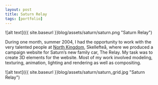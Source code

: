 ```yaml
---
layout: post
title: Saturn Relay
tags: [portfolio]
---
```


![alt text]({{ site.baseurl }}blog/assets/saturn/saturn.png "Saturn Relay")

<!--more-->

During one month, summer 2004, I had the opportunity to work with the very talented people at [North Kingdom](http://www.northkingdom.com), Skellefteå, where we produced a campaign website for Saturn’s new family car, The Relay. My task was to create 3D elements for the website. Most of my work involved modeling, texturing, animation, lighting and rendering as well as compositing.

![alt text]({{ site.baseurl }}blog/assets/saturn/saturn_grid.jpg "Saturn Relay")
